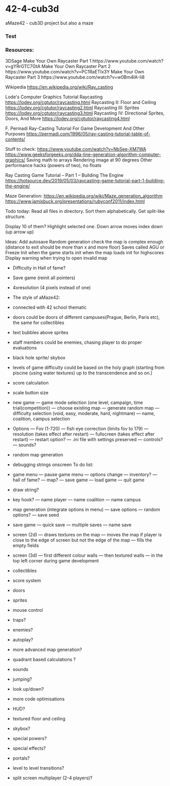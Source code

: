 # 42-4-cub3d
aMaze42 - cub3D project but also a maze
<h3>Test</h3>

<h3>Resources:</h3>
3DSage
Make Your Own Raycaster Part 1
https://www.youtube.com/watch?v=gYRrGTC7GtA
Make Your Own Raycaster Part 2
https://www.youtube.com/watch?v=PC1RaETIx3Y
Make Your Own Raycaster Part 3
https://www.youtube.com/watch?v=w0Bm4IA-Ii8

Wikipedia
https://en.wikipedia.org/wiki/Ray_casting

Lode's Computer Graphics Tutorial
Raycasting
https://lodev.org/cgtutor/raycasting.html
Raycasting II: Floor and Ceiling
https://lodev.org/cgtutor/raycasting2.html
Raycasting III: Sprites
https://lodev.org/cgtutor/raycasting3.html
Raycasting IV: Directional Sprites, Doors, And More
https://lodev.org/cgtutor/raycasting4.html

F. Permadi
Ray-Casting Tutorial For Game Development And Other Purposes
https://permadi.com/1996/05/ray-casting-tutorial-table-of-contents/

Stuff to check:
https://www.youtube.com/watch?v=NbSee-XM7WA
https://www.geeksforgeeks.org/dda-line-generation-algorithm-computer-graphics/
Saving math to arrays
Rendering image at 90 degrees
Other performance hacks (powers of two), no floats

Ray Casting Game Tutorial – Part 1 – Building The Engine
https://hotsource.dev/2019/05/03/raycasting-game-tutorial-part-1-building-the-engine/

Maze Generation:
https://en.wikipedia.org/wiki/Maze_generation_algorithm
https://www.jamisbuck.org/presentations/rubyconf2011/index.html


Todo today:
Read all files in directory.
Sort them alphabetically.
Get split-like structure.

Display 10 of them?
Highlight selected one.
Down arrow moves index down (up arrow up)




Ideas:
Add autosave
Random generation check the map is complex enough (distance to exit should be more than x and more floor)
Saves called AGU or Freeze
Init when the game starts
init when the map loads
init for highscores
Display warning when trying to open invalid map

- Difficulty in Hall of fame?
- Save game (reinit all pointers)
- 4xresolution (4 pixels instead of one)
- The style of aMaze42:
- connected with 42 school thematic 
- doors could be doors of different campuses(Prague, Berlin, Paris etc), the same for collectibles 
- text bubbles above sprites
- staff members could be enemies, chasing player to do proper evaluations
- black hole sprite/ skybox 
- levels of game difficulty could be based on the holy graph (starting from piscine (using water textures) up to the transcendence and so on.)
- score calculation

- scale button size
- new game
— game mode selection (one level, campaign, time trial(competition))
— choose existing map
— generate random map
— difficulty selection (void, easy, moderate, hard, nightmare)
— name, coalition, campus selection 
- Options
— Fov (1-720)
— fish eye correction (limits fov to 179)
— resolution (takes effect after restart)
— fullscreen (takes effect after restart)
— restart option?
— .ini file with settings preserved
— controls?
— sounds?
- random map generation
- debugging strings onscreen
To do list:
- game menu
— pause game menu
— options change
— inventory?
— hall of fame?
— map?
— save game
— load game
— quit game
- draw string?
- key hook?
— name player
— name coalition
— name campus
- map generation (integrate options in menu)
— save options
— random options?
— save seed
- save game
— quick save
— multiple saves
— name save
- screen (2d)
— draws textures on the map
— moves the map if player is close to the edge of screen but not the edge of the map
— fills the empty fields
- screen (3d)
— first different colour walls
— then textured walls
— in the top left corner during game development
- collectibles
- score system
- doors
- sprites
- mouse control
- traps?
- enemies?
- autoplay?
- more advanced map generation?
- quadrant based calculations ?
- sounds
- jumping?
- look up/down?
- more code optimisations
- HUD?
- textured floor and ceiling
- skybox?
- special powers?
- special effects?
- portals?
- level to level transitions?
- split screen multiplayer (2-4 players)?